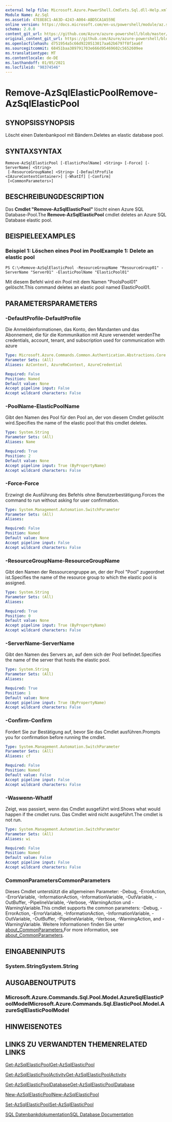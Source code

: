 ```yaml
---
external help file: Microsoft.Azure.PowerShell.Cmdlets.Sql.dll-Help.xml
Module Name: Az.Sql
ms.assetid: 47E8E8C1-A63D-4243-A004-ABD5CA1A559E
online version: https://docs.microsoft.com/en-us/powershell/module/az.sql/remove-azsqlelasticpool
schema: 2.0.0
content_git_url: https://github.com/Azure/azure-powershell/blob/master/src/Sql/Sql/help/Remove-AzSqlElasticPool.md
original_content_git_url: https://github.com/Azure/azure-powershell/blob/master/src/Sql/Sql/help/Remove-AzSqlElasticPool.md
ms.openlocfilehash: d751954a5c66d9220513017aa62b6797f8f1ea6f
ms.sourcegitcommit: 68451baa389791703e666d95469602c5652609ee
ms.translationtype: MT
ms.contentlocale: de-DE
ms.lasthandoff: 01/05/2021
ms.locfileid: "98374546"
---
```

# <span data-ttu-id="2bc72-101">Remove-AzSqlElasticPool</span><span class="sxs-lookup"><span data-stu-id="2bc72-101">Remove-AzSqlElasticPool</span></span>

## <span data-ttu-id="2bc72-102">SYNOPSIS</span><span class="sxs-lookup"><span data-stu-id="2bc72-102">SYNOPSIS</span></span>
<span data-ttu-id="2bc72-103">Löscht einen Datenbankpool mit Bändern.</span><span class="sxs-lookup"><span data-stu-id="2bc72-103">Deletes an elastic database pool.</span></span>

## <span data-ttu-id="2bc72-104">SYNTAX</span><span class="sxs-lookup"><span data-stu-id="2bc72-104">SYNTAX</span></span>

```
Remove-AzSqlElasticPool [-ElasticPoolName] <String> [-Force] [-ServerName] <String>
 [-ResourceGroupName] <String> [-DefaultProfile <IAzureContextContainer>] [-WhatIf] [-Confirm]
 [<CommonParameters>]
```

## <span data-ttu-id="2bc72-105">BESCHREIBUNG</span><span class="sxs-lookup"><span data-stu-id="2bc72-105">DESCRIPTION</span></span>
<span data-ttu-id="2bc72-106">Das **Cmdlet "Remove-AzSqlElasticPool"** löscht einen Azure SQL Database-Pool.</span><span class="sxs-lookup"><span data-stu-id="2bc72-106">The **Remove-AzSqlElasticPool** cmdlet deletes an Azure SQL Database elastic pool.</span></span>

## <span data-ttu-id="2bc72-107">BEISPIELE</span><span class="sxs-lookup"><span data-stu-id="2bc72-107">EXAMPLES</span></span>

### <span data-ttu-id="2bc72-108">Beispiel 1: Löschen eines Pool im Pool</span><span class="sxs-lookup"><span data-stu-id="2bc72-108">Example 1: Delete an elastic pool</span></span>
```
PS C:\>Remove-AzSqlElasticPool -ResourceGroupName "ResourceGroup01" -ServerName "Server01" -ElasticPoolName "ElasticPool01"
```

<span data-ttu-id="2bc72-109">Mit diesem Befehl wird ein Pool mit dem Namen "PoolsPool01" gelöscht.</span><span class="sxs-lookup"><span data-stu-id="2bc72-109">This command deletes an elastic pool named ElasticPool01.</span></span>

## <span data-ttu-id="2bc72-110">PARAMETERS</span><span class="sxs-lookup"><span data-stu-id="2bc72-110">PARAMETERS</span></span>

### <span data-ttu-id="2bc72-111">-DefaultProfile</span><span class="sxs-lookup"><span data-stu-id="2bc72-111">-DefaultProfile</span></span>
<span data-ttu-id="2bc72-112">Die Anmeldeinformationen, das Konto, den Mandanten und das Abonnement, die für die Kommunikation mit Azure verwendet werden</span><span class="sxs-lookup"><span data-stu-id="2bc72-112">The credentials, account, tenant, and subscription used for communication with azure</span></span>

```yaml
Type: Microsoft.Azure.Commands.Common.Authentication.Abstractions.Core.IAzureContextContainer
Parameter Sets: (All)
Aliases: AzContext, AzureRmContext, AzureCredential

Required: False
Position: Named
Default value: None
Accept pipeline input: False
Accept wildcard characters: False
```

### <span data-ttu-id="2bc72-113">-PoolName</span><span class="sxs-lookup"><span data-stu-id="2bc72-113">-ElasticPoolName</span></span>
<span data-ttu-id="2bc72-114">Gibt den Namen des Pool für den Pool an, der von diesem Cmdlet gelöscht wird.</span><span class="sxs-lookup"><span data-stu-id="2bc72-114">Specifies the name of the elastic pool that this cmdlet deletes.</span></span>

```yaml
Type: System.String
Parameter Sets: (All)
Aliases: Name

Required: True
Position: 2
Default value: None
Accept pipeline input: True (ByPropertyName)
Accept wildcard characters: False
```

### <span data-ttu-id="2bc72-115">-Force</span><span class="sxs-lookup"><span data-stu-id="2bc72-115">-Force</span></span>
<span data-ttu-id="2bc72-116">Erzwingt die Ausführung des Befehls ohne Benutzerbestätigung.</span><span class="sxs-lookup"><span data-stu-id="2bc72-116">Forces the command to run without asking for user confirmation.</span></span>

```yaml
Type: System.Management.Automation.SwitchParameter
Parameter Sets: (All)
Aliases:

Required: False
Position: Named
Default value: None
Accept pipeline input: False
Accept wildcard characters: False
```

### <span data-ttu-id="2bc72-117">-ResourceGroupName</span><span class="sxs-lookup"><span data-stu-id="2bc72-117">-ResourceGroupName</span></span>
<span data-ttu-id="2bc72-118">Gibt den Namen der Ressourcengruppe an, der der Pool "Pool" zugeordnet ist.</span><span class="sxs-lookup"><span data-stu-id="2bc72-118">Specifies the name of the resource group to which the elastic pool is assigned.</span></span>

```yaml
Type: System.String
Parameter Sets: (All)
Aliases:

Required: True
Position: 0
Default value: None
Accept pipeline input: True (ByPropertyName)
Accept wildcard characters: False
```

### <span data-ttu-id="2bc72-119">-ServerName</span><span class="sxs-lookup"><span data-stu-id="2bc72-119">-ServerName</span></span>
<span data-ttu-id="2bc72-120">Gibt den Namen des Servers an, auf dem sich der Pool befindet.</span><span class="sxs-lookup"><span data-stu-id="2bc72-120">Specifies the name of the server that hosts the elastic pool.</span></span>

```yaml
Type: System.String
Parameter Sets: (All)
Aliases:

Required: True
Position: 1
Default value: None
Accept pipeline input: True (ByPropertyName)
Accept wildcard characters: False
```

### <span data-ttu-id="2bc72-121">-Confirm</span><span class="sxs-lookup"><span data-stu-id="2bc72-121">-Confirm</span></span>
<span data-ttu-id="2bc72-122">Fordert Sie zur Bestätigung auf, bevor Sie das Cmdlet ausführen.</span><span class="sxs-lookup"><span data-stu-id="2bc72-122">Prompts you for confirmation before running the cmdlet.</span></span>

```yaml
Type: System.Management.Automation.SwitchParameter
Parameter Sets: (All)
Aliases: cf

Required: False
Position: Named
Default value: False
Accept pipeline input: False
Accept wildcard characters: False
```

### <span data-ttu-id="2bc72-123">-Waswenn</span><span class="sxs-lookup"><span data-stu-id="2bc72-123">-WhatIf</span></span>
<span data-ttu-id="2bc72-124">Zeigt, was passiert, wenn das Cmdlet ausgeführt wird.</span><span class="sxs-lookup"><span data-stu-id="2bc72-124">Shows what would happen if the cmdlet runs.</span></span>
<span data-ttu-id="2bc72-125">Das Cmdlet wird nicht ausgeführt.</span><span class="sxs-lookup"><span data-stu-id="2bc72-125">The cmdlet is not run.</span></span>

```yaml
Type: System.Management.Automation.SwitchParameter
Parameter Sets: (All)
Aliases: wi

Required: False
Position: Named
Default value: False
Accept pipeline input: False
Accept wildcard characters: False
```

### <span data-ttu-id="2bc72-126">CommonParameters</span><span class="sxs-lookup"><span data-stu-id="2bc72-126">CommonParameters</span></span>
<span data-ttu-id="2bc72-127">Dieses Cmdlet unterstützt die allgemeinen Parameter: -Debug, -ErrorAction, -ErrorVariable, -InformationAction, -InformationVariable, -OutVariable, -OutBuffer, -PipelineVariable, -Verbose, -WarningAction und -WarningVariable.</span><span class="sxs-lookup"><span data-stu-id="2bc72-127">This cmdlet supports the common parameters: -Debug, -ErrorAction, -ErrorVariable, -InformationAction, -InformationVariable, -OutVariable, -OutBuffer, -PipelineVariable, -Verbose, -WarningAction, and -WarningVariable.</span></span> <span data-ttu-id="2bc72-128">Weitere Informationen finden Sie unter [about_CommonParameters.](http://go.microsoft.com/fwlink/?LinkID=113216)</span><span class="sxs-lookup"><span data-stu-id="2bc72-128">For more information, see [about_CommonParameters](http://go.microsoft.com/fwlink/?LinkID=113216).</span></span>

## <span data-ttu-id="2bc72-129">EINGABEN</span><span class="sxs-lookup"><span data-stu-id="2bc72-129">INPUTS</span></span>

### <span data-ttu-id="2bc72-130">System.String</span><span class="sxs-lookup"><span data-stu-id="2bc72-130">System.String</span></span>

## <span data-ttu-id="2bc72-131">AUSGABEN</span><span class="sxs-lookup"><span data-stu-id="2bc72-131">OUTPUTS</span></span>

### <span data-ttu-id="2bc72-132">Microsoft.Azure.Commands.Sql.Pool.Model.AzureSqlElasticPoolModel</span><span class="sxs-lookup"><span data-stu-id="2bc72-132">Microsoft.Azure.Commands.Sql.ElasticPool.Model.AzureSqlElasticPoolModel</span></span>

## <span data-ttu-id="2bc72-133">HINWEISE</span><span class="sxs-lookup"><span data-stu-id="2bc72-133">NOTES</span></span>

## <span data-ttu-id="2bc72-134">LINKS ZU VERWANDTEN THEMEN</span><span class="sxs-lookup"><span data-stu-id="2bc72-134">RELATED LINKS</span></span>

[<span data-ttu-id="2bc72-135">Get-AzSqlElasticPool</span><span class="sxs-lookup"><span data-stu-id="2bc72-135">Get-AzSqlElasticPool</span></span>](./Get-AzSqlElasticPool.md)

[<span data-ttu-id="2bc72-136">Get-AzSqlElasticPoolActivity</span><span class="sxs-lookup"><span data-stu-id="2bc72-136">Get-AzSqlElasticPoolActivity</span></span>](./Get-AzSqlElasticPoolActivity.md)

[<span data-ttu-id="2bc72-137">Get-AzSqlElasticPoolDatabase</span><span class="sxs-lookup"><span data-stu-id="2bc72-137">Get-AzSqlElasticPoolDatabase</span></span>](./Get-AzSqlElasticPoolDatabase.md)

[<span data-ttu-id="2bc72-138">New-AzSqlElasticPool</span><span class="sxs-lookup"><span data-stu-id="2bc72-138">New-AzSqlElasticPool</span></span>](./New-AzSqlElasticPool.md)

[<span data-ttu-id="2bc72-139">Set-AzSqlElasticPool</span><span class="sxs-lookup"><span data-stu-id="2bc72-139">Set-AzSqlElasticPool</span></span>](./Set-AzSqlElasticPool.md)

[<span data-ttu-id="2bc72-140">SQL Datenbankdokumentation</span><span class="sxs-lookup"><span data-stu-id="2bc72-140">SQL Database Documentation</span></span>](https://docs.microsoft.com/azure/sql-database/)



